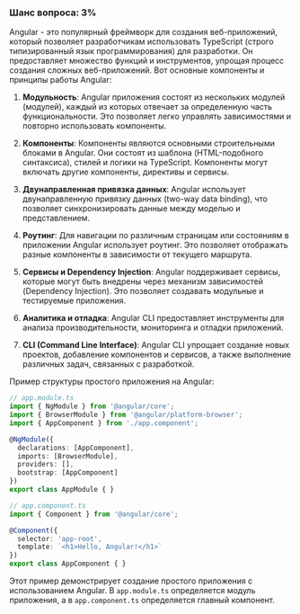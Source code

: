 ### Шанс вопроса: 3%

Angular - это популярный фреймворк для создания веб-приложений, который позволяет разработчикам использовать TypeScript (строго типизированный язык программирования) для разработки. Он предоставляет множество функций и инструментов, упрощая процесс создания сложных веб-приложений. Вот основные компоненты и принципы работы Angular:

1. **Модульность**: Angular приложения состоят из нескольких модулей (модулей), каждый из которых отвечает за определенную часть функциональности. Это позволяет легко управлять зависимостями и повторно использовать компоненты.

2. **Компоненты**: Компоненты являются основными строительными блоками в Angular. Они состоят из шаблона (HTML-подобного синтаксиса), стилей и логики на TypeScript. Компоненты могут включать другие компоненты, директивы и сервисы.

3. **Двунаправленная привязка данных**: Angular использует двунаправленную привязку данных (two-way data binding), что позволяет синхронизировать данные между моделью и представлением.

4. **Роутинг**: Для навигации по различным страницам или состояниям в приложении Angular использует роутинг. Это позволяет отображать разные компоненты в зависимости от текущего маршрута.

5. **Сервисы и Dependency Injection**: Angular поддерживает сервисы, которые могут быть внедрены через механизм зависимостей (Dependency Injection). Это позволяет создавать модульные и тестируемые приложения.

6. **Аналитика и отладка**: Angular CLI предоставляет инструменты для анализа производительности, мониторинга и отладки приложений.

7. **CLI (Command Line Interface)**: Angular CLI упрощает создание новых проектов, добавление компонентов и сервисов, а также выполнение различных задач, связанных с разработкой.

Пример структуры простого приложения на Angular:

```typescript
// app.module.ts
import { NgModule } from '@angular/core';
import { BrowserModule } from '@angular/platform-browser';
import { AppComponent } from './app.component';

@NgModule({
  declarations: [AppComponent],
  imports: [BrowserModule],
  providers: [],
  bootstrap: [AppComponent]
})
export class AppModule { }
```

```typescript
// app.component.ts
import { Component } from '@angular/core';

@Component({
  selector: 'app-root',
  template: `<h1>Hello, Angular!</h1>`
})
export class AppComponent { }
```

Этот пример демонстрирует создание простого приложения с использованием Angular. В `app.module.ts` определяется модуль приложения, а в `app.component.ts` определяется главный компонент.